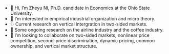 - 👋 Hi, I’m Zheyu Ni, Ph.D. candidate in Economics at the Ohio State University.
- 👀 I’m interested in empirical industrial organization and micro theory. 
- ✨ Current research on vertical intergration in two-sided markets.
- 🌱 Some ongoing research on the airline industry and the coffee industry. 
- 💞️ I’m looking to collaborate on two-sided markets, nonlinear price competition, second-price discrimination, dynamic pricing, common ownership, and vertical market structure.  
 

<!---
nzy129/nzy129 is a ✨ special ✨ repository because its `README.md` (this file) appears on your GitHub profile.
You can click the Preview link to take a look at your changes.
- 🌱 I’m currently learning ...- 📫 
--->
